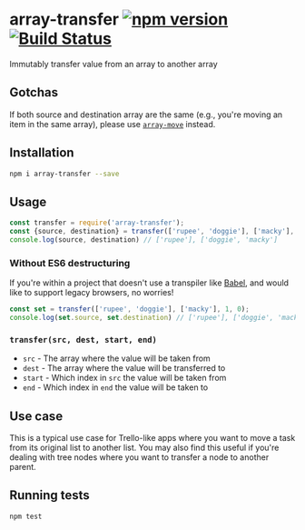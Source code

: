 # array-transfer [![npm version](https://img.shields.io/npm/v/array-transfer.svg?style=flat-square)](https://npmjs.com/packages/array-transfer) [![Build Status](https://img.shields.io/travis/srph/array-transfer.svg?style=flat-square)](https://travis-ci.org/srph/array-transfer?branch=master)
Immutably transfer value from an array to another array

## Gotchas
If both source and destination array are the same (e.g., you're moving an item in the same array), please use [`array-move`](https://www.npmjs.com/package/array-move) instead.

## Installation
```bash
npm i array-transfer --save
```

## Usage
```js
const transfer = require('array-transfer');
const {source, destination} = transfer(['rupee', 'doggie'], ['macky'], 1, 0);
console.log(source, destination) // ['rupee'], ['doggie', 'macky']
```

### Without ES6 destructuring
If you're within a project that doesn't use a transpiler like [Babel](https://babeljs.io), and would like to support legacy browsers, no worries!

```js
const set = transfer(['rupee', 'doggie'], ['macky'], 1, 0);
console.log(set.source, set.destination) // ['rupee'], ['doggie', 'macky']
```

### `transfer(src, dest, start, end)`
- `src` - The array where the value will be taken from
- `dest` - The array where the value will be transferred to
- `start` - Which index in `src` the value will be taken from
- `end` - Which index in `end` the value will be taken to

## Use case
This is a typical use case for Trello-like apps where you want to move a task from its original list to another list. You may also find this useful if you're dealing with tree nodes where you want to transfer a node to another parent.

## Running tests
```
npm test
```
